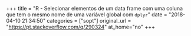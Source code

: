 +++
title = "R - Selecionar elementos de um data frame com uma coluna que tem o mesmo nome de uma variável global com `dplyr`"
date = "2018-04-10 21:34:50"
categories = ["sopt"]
original_url = "https://pt.stackoverflow.com/q/290324"
at_home="no"
+++

